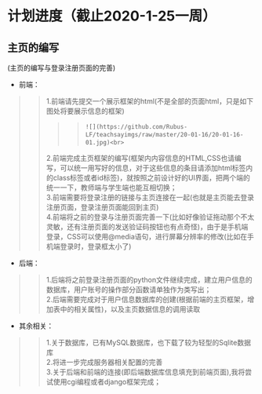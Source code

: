 计划进度（截止2020-1-25一周）
=========================
主页的编写
---------------------------------------------------------------------------
(主页的编写与登录注册页面的完善)

* 前端：<br>
>>1.前端请先提交一个展示框架的html(不是全部的页面html，只是如下图处将要展示信息的框架)<br>
>>>>     ![](https://github.com/Rubus-LF/teachsayimgs/raw/master/20-01-16/20-01-16-01.jpg)<br>
>>2.前端完成主页框架的编写(框架内内容信息的HTML,CSS也请编写，可以统一用写好的信息，对于这些信息的条目请添加html标签内的class标签或者id标签)，就按照之前设计好的UI界面，把两个端的统一一下，教师端与学生端也能互相切换；<br>
>>3.前端需要将登录注册的链接与主页连接在一起(也就是主页能去登录注册页面，登录注册页面能回到主页)<br>
>>4.前端将之前的登录与注册页面完善一下(比如好像验证拖动那个不太灵敏，还有注册页面的发送验证码按钮也有点奇怪)，由于是手机端登录，CSS可以使用@media语句，进行屏幕分辨率的修改(比如在手机端登录时，登录框太小了)<br>
* 后端：<br>
>>1.后端将之前登录注册页面的python文件继续完成，建立用户信息的数据库，用户账号的操作部分函数请单独作为类写出；<br>
>>2.后端需要完成对于用户信息数据库的创建(根据前端的主页框架，增加表中的相关属性)，以及主页数据信息的调用读取<br>
* 其余相关：<br>
>>1.关于数据库，已有MySQL数据库，也下载了较为轻型的Sqlite数据库<br>
>>2.将进一步完成服务器相关配置的完善<br>
>>3.关于后端和前端的连接(即后端数据库信息填充到前端页面),我将尝试使用cgi编程或者django框架完成；<br>

